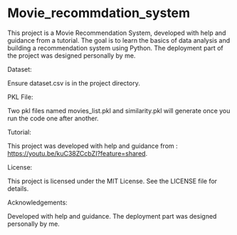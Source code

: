 # Movie_recommdation_system

This project is a Movie Recommendation System, developed with help and guidance from a tutorial. The goal is to learn the basics of data analysis and building a recommendation system using Python. The deployment part of the project was designed personally by me.

Dataset:

Ensure dataset.csv is in the project directory.

PKL File:

Two pkl files named movies_list.pkl and similarity.pkl will generate once you run the code one after another.

Tutorial:

This project was developed with help and guidance from : https://youtu.be/kuC38ZCcbZI?feature=shared.

License:

This project is licensed under the MIT License. See the LICENSE file for details.

Acknowledgements:

Developed with help and guidance. The deployment part was designed personally by me.
